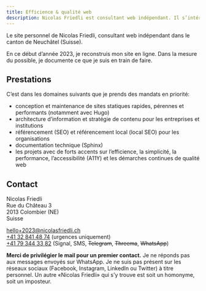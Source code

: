 ```yaml
---
title: Efficience & qualité web
description: Nicolas Friedli est consultant web indépendant. Il s’intéresse en particulier aux générateurs de sites statiques, au web pérenne, accessible et performant.
---
```


Le site personnel de Nicolas Friedli, consultant web indépendant dans le canton de Neuchâtel (Suisse).

En ce début d’année 2023, je reconstruis mon site en ligne. Dans la mesure du possible, je documente ce que je suis en train de faire.

## Prestations

C’est dans les domaines suivants que je prends des mandats en priorité:

- conception et maintenance de sites statiques rapides, pérennes et performants (notamment avec Hugo)
- architecture d’information et stratégie de contenu pour les entreprises et institutions 
- référencement (SEO) et référencement local (local SEO) pour les organisations
- documentation technique (Sphinx)
- les projets avec de forts accents sur l’efficience, la simplicité, la performance, l’accessibilité (A11Y) et les démarches continues de qualité web

## Contact

Nicolas Friedli  
Rue du Château 3  
2013 Colombier (NE)  
Suisse

[hello+2023@nicolasfriedli.ch](mailto:hello+2023@nicolasfriedli.ch)  
[+41 32 841 48 74](tel:+41328414874) (urgences uniquement)  
[+41 79 344 33 82](tel:+41793443382) (Signal, SMS, ~~Telegram~~, ~~Threema~~, ~~WhatsApp~~)

**Merci de privilégier le mail pour un premier contact.** Je ne réponds pas aux messages envoyés sur WhatsApp. Je ne suis pas présent sur les réseaux sociaux (Facebook, Instagram, LinkedIn ou Twitter) à titre personnel. Un autre «Nicolas Friedli» qui s’y trouve est soit un homonyme, soit un imposteur.
